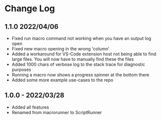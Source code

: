# Change Log
## 1.1.0 2022/04/06
- Fixed run macro command not working when you have an output log open
- Fixed new macro opening in the wrong 'column'
- Added a workaround for VS-Code extension host not being able to find large files. You will now have to manually find these the files
- Added 1000 chars of verbose log to the stack trace for diagnostic purposes
- Running a macro now shows a progress spinner at the bottom there
- Added some more example use-cases to the repo

## 1.0.0 - 2022/03/28
- Added all features
- Renamed from macrorunner to ScriptRunner
